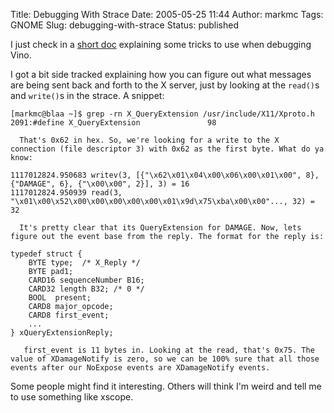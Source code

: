 Title: Debugging With Strace
Date: 2005-05-25 11:44
Author: markmc
Tags: GNOME
Slug: debugging-with-strace
Status: published

I just check in a [short
doc](http://cvs.gnome.org/viewcvs/*checkout*/vino/docs/debugging.txt?rev=1.1)
explaining some tricks to use when debugging Vino.

I got a bit side tracked explaining how you can figure out what messages
are being sent back and forth to the X server, just by looking at the
`read()`s and `write()`s in the strace. A snippet:

    [markmc@blaa ~]$ grep -rn X_QueryExtension /usr/include/X11/Xproto.h
    2091:#define X_QueryExtension               98

      That's 0x62 in hex. So, we're looking for a write to the X
    connection (file descriptor 3) with 0x62 as the first byte. What do ya
    know:

    1117012824.950683 writev(3, [{"\x62\x01\x04\x00\x06\x00\x01\x00", 8}, {"DAMAGE", 6}, {"\x00\x00", 2}], 3) = 16
    1117012824.950939 read(3, "\x01\x00\x52\x00\x00\x00\x00\x00\x01\x9d\x75\xba\x00\x00"..., 32) = 32

      It's pretty clear that its QueryExtension for DAMAGE. Now, lets
    figure out the event base from the reply. The format for the reply is:

    typedef struct {
        BYTE type;  /* X_Reply */
        BYTE pad1;
        CARD16 sequenceNumber B16;
        CARD32 length B32; /* 0 */
        BOOL  present;
        CARD8 major_opcode;
        CARD8 first_event;
        ...
    } xQueryExtensionReply;

       first_event is 11 bytes in. Looking at the read, that's 0x75. The
    value of XDamageNotify is zero, so we can be 100% sure that all those
    events after our NoExpose events are XDamageNotify events.

</p>
Some people might find it interesting. Others will think I'm weird and
tell me to use something like xscope.
